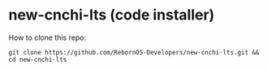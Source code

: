 # new-cnchi-lts (code installer)

How to clone this repo:

```
git clone https://github.com/RebornOS-Developers/new-cnchi-lts.git && cd new-cnchi-lts
```
